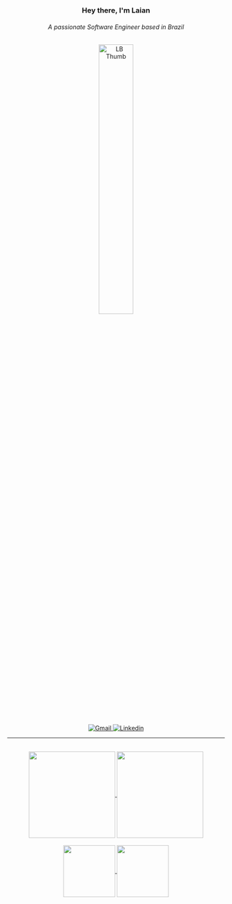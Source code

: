 <div align="center">

   ### Hey there, I'm Laian
   
   <h6>A passionate Software Engineer based in Brazil</h6>

   <p>
      <img src="https://user-images.githubusercontent.com/61033391/107703336-439c1d00-6c9a-11eb-8613-e93b7ddf6a40.jpg" alt="LB Thumb" border="0" width="40%"/>
   </p>

   <p>
      <a href="mailto:braumlaian@gmail.com">
          <img src="https://img.shields.io/badge/Email_Me-000000?style=for-the-badge&logo=gmail&logoColor=#2B213A" alt="Gmail">
      </a>
      <a href="https://www.linkedin.com/in/laianbraum/">
         <img src="https://img.shields.io/badge/LinkedIn-000000?style=for-the-badge&logo=linkedin&logoColor=#2B213A" alt="Linkedin">
      </a>
   </p>
</div>

---

<br/>

<div align="center">
   <a href="https://github.com/lzizn/github-readme-stats">
     <img height=200 align="center" src="https://github-readme-stats-one-henna.vercel.app/api?username=lzizn&count_private=true&show=prs_merged&hide=issues&theme=synthwave&custom_title=Laian%27s%20Stats&hide_border=true" />
   </a>
   <a href="https://github.com/lzizn/github-readme-stats">
      <img height=200 align="center" src="https://github-readme-stats-one-henna.vercel.app/api/top-langs/?username=lzizn&count_private=false&hide=sql,TSQL&layout=compact&theme=synthwave&langs_count=8&card_width=350&hide_border=true" />
   </a>

   <br/>
   <br/>

   <a href="https://github.com/lzizn/happy-api-2024">
     <img height=120 align="center" src="https://github-readme-stats.vercel.app/api/pin/?username=lzizn&repo=happy-api-2024&theme=synthwave&hide_border=true" />
   </a>
   <a href="https://github.com/lzizn/weather">
     <img height=120 align="center" src="https://github-readme-stats.vercel.app/api/pin/?username=lzizn&repo=weather&theme=synthwave&hide_border=true" />
   </a>
</div>


